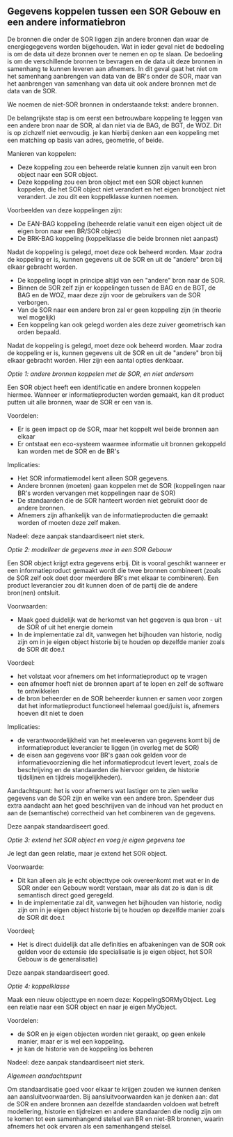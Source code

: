 ## Gegevens koppelen tussen een SOR Gebouw en een andere informatiebron  

De bronnen die onder de SOR liggen zijn andere bronnen dan waar de energiegegevens worden bijgehouden. Wat in ieder geval niet de bedoeling is om de data uit deze bronnen over te nemen en op te slaan. De bedoeling is om de verschillende bronnen te bevragen en de data uit deze bronnen in samenhang te kunnen leveren aan afnemers. In dit geval gaat het niet om het samenhang aanbrengen van data van de BR's onder de SOR, maar van het aanbrengen van samenhang van data uit ook andere bronnen met de data van de SOR.  

We noemen de niet-SOR bronnen in onderstaande tekst: andere bronnen. 

De belangrijkste stap is om eerst een betrouwbare koppeling te leggen van een andere bron naar de SOR, al dan niet via de BAG, de BGT, de WOZ. Dit is op zichzelf niet eenvoudig. je kan hierbij denken aan een koppeling met een matching op basis van adres, geometrie, of beide. 

Manieren van koppelen: 
- Deze koppeling zou een beheerde relatie kunnen zijn vanuit een bron object naar een SOR object. 
- Deze koppeling zou een bron object met een SOR object kunnen koppelen, die het SOR object niet verandert en het eigen bronobject niet verandert. Je zou dit een koppelklasse kunnen noemen. 

Voorbeelden van deze koppelingen zijn: 
- De EAN-BAG koppeling (beheerde relatie vanuit een eigen object uit de eigen bron naar een BR/SOR object)  
- De BRK-BAG koppeling (koppelklasse die beide bronnen niet aanpast) 

Nadat de koppeling is gelegd, moet deze ook beheerd worden. Maar zodra de koppeling er is, kunnen gegevens uit de SOR en uit de "andere" bron bij elkaar gebracht worden. 
- De koppeling loopt in principe altijd van een "andere" bron naar de SOR. 
- Binnen de SOR zelf zijn er koppelingen tussen de BAG en de BGT, de BAG en de WOZ, maar deze zijn voor de gebruikers van de SOR verborgen. 
- Van de SOR naar een andere bron zal er geen koppeling zijn (in theorie wel mogelijk) 
- Een koppeling kan ook gelegd worden ales deze zuiver geometrisch kan orden bepaald. 
 
Nadat de koppeling is gelegd, moet deze ook beheerd worden. Maar zodra de koppeling er is, kunnen gegevens uit de SOR en uit de "andere" bron bij elkaar gebracht worden. 
Hier zijn een aantal opties denkbaar. 

_Optie 1: andere bronnen koppelen met de SOR, en niet andersom_ 

Een SOR object heeft een identificatie en andere bronnen koppelen hiermee. Wanneer er informatieproducten worden gemaakt, kan dit product putten uit alle bronnen, waar de SOR er een van is. 

Voordelen: 
- Er is geen impact op de SOR, maar het koppelt wel beide bronnen aan elkaar
- Er ontstaat een eco-systeem waarmee informatie uit bronnen gekoppeld kan worden met de SOR en de BR's 

Implicaties: 
- Het SOR informatiemodel kent alleen SOR gegevens. 
- Andere bronnen (moeten) gaan koppelen met de SOR (koppelingen naar BR's worden vervangen met koppelingen naar de SOR)
- De standaarden die de SOR hanteert worden niet gebruikt door de andere bronnen. 
- Afnemers zijn afhankelijk van de informatieproducten die gemaakt worden of moeten deze zelf maken. 

Nadeel: deze aanpak standaardiseert niet sterk. 

_Optie 2: modelleer de gegevens mee in een SOR Gebouw_ 

Een SOR object krijgt extra gegevens erbij. Dit is vooral geschikt wanneer er een informatieproduct gemaakt wordt die twee bronnen combineert (zoals de SOR zelf ook doet door meerdere BR's met elkaar te combineren). Een product leverancier zou dit kunnen doen of de partij die de andere bron(nen) ontsluit.

Voorwaarden: 
- Maak goed duidelijk wat de herkomst van het gegeven is qua bron - uit de SOR of uit het energie domein 
- In de implementatie zal dit, vanwegen het bijhouden van historie, nodig zijn om in je eigen object historie bij te houden op dezelfde manier zoals de SOR dit doe.t 

Voordeel: 
- het volstaat voor afnemers om het informatieproduct op te vragen
- een afnemer hoeft niet de bronnen apart af te lopen en zelf de software te ontwikkelen 
- de bron beheerder en de SOR beheerder kunnen er samen voor zorgen dat het informatieproduct functioneel helemaal goed/juist is, afnemers hoeven dit niet te doen 

Implicaties: 
- de verantwoordelijkheid van het meeleveren van gegevens komt bij de informatieproduct leverancier te liggen (in overleg met de SOR) 
- de eisen aan gegevens voor BR's gaan ook gelden voor de informatievoorziening die het informatieprodcut levert levert, zoals de beschrijving en de standaarden die hiervoor gelden, de historie tijdslijnen en tijdreis mogelijkheden). 

Aandachtspunt: het is voor afnemers wat lastiger om te zien welke gegevens van de SOR zijn en welke van een andere bron. Spendeer dus extra aandacht aan het goed beschrijven van de inhoud van het product en aan de (semantische) correctheid van het combineren van de gegevens. 

Deze aanpak standaardiseert goed.  

_Optie 3: extend het SOR object en voeg je eigen gegevens toe_ 

Je legt dan geen relatie, maar je extend het SOR object. 

Voorwaarde: 
- Dit kan alleen als je echt objecttype ook overeenkomt met wat er in de SOR onder een Gebouw wordt verstaan, maar als dat zo is dan is dit semantisch direct goed geregeld. 
- In de implementatie zal dit, vanwegen het bijhouden van historie, nodig zijn om in je eigen object historie bij te houden op dezelfde manier zoals de SOR dit doe.t 

Voordeel; 
- Het is direct duidelijk dat alle definities en afbakeningen van de SOR ook gelden voor de extensie (de specialisatie is je eigen object, het SOR Gebouw is de generalisatie)

Deze aanpak standaardiseert goed.  

_Optie 4: koppelklasse_

Maak een nieuw objecttype en noem deze: KoppelingSORMyObject. Leg een relatie naar een SOR object en naar je eigen MyObject. 

Voordelen: 
- de SOR en je eigen objecten worden niet geraakt, op geen enkele manier, maar er is wel een koppeling. 
- je kan de historie van de koppeling los beheren 

Nadeel: deze aanpak standaardiseert niet sterk. 

_Algemeen aandachtspunt_

Om standaardisatie goed voor elkaar te krijgen zouden we kunnen denken aan aansluitvoorwaarden. Bij aansluitvoorwaarden kan je denken aan: dat de SOR en andere bronnen aan dezelfde standaarden voldoen wat betreft modellering, historie en tijdreizen en andere standaarden die nodig zijn om te komen tot een samenhangend stelsel van BR en niet-BR bronnen, waarin afnemers het ook ervaren als een samenhangend stelsel.   
